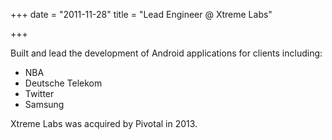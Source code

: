 +++
date = "2011-11-28"
title = "Lead Engineer @ Xtreme Labs"

+++

Built and lead the development of Android applications for clients including:

 - NBA
 - Deutsche Telekom
 - Twitter
 - Samsung

Xtreme Labs was acquired by Pivotal in 2013.

 

